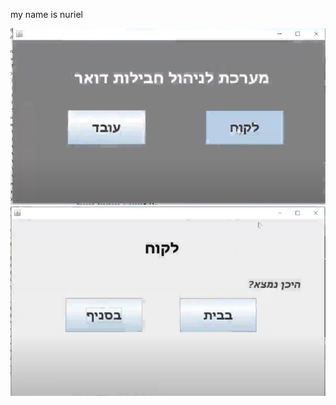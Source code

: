 my name is nuriel

<img src="image/screen1.png" width="1000" >
<img src="image/screen2.png" width="1000" >
